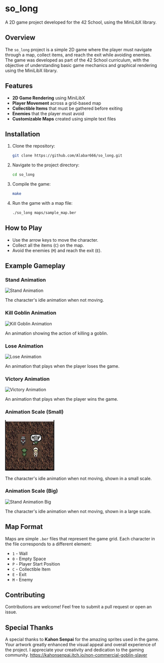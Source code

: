 # so_long

A 2D game project developed for the 42 School, using the MiniLibX library.

## Overview

The `so_long` project is a simple 2D game where the player must navigate through a map, collect items, and reach the exit while avoiding enemies. The game was developed as part of the 42 School curriculum, with the objective of understanding basic game mechanics and graphical rendering using the MiniLibX library.

## Features

- **2D Game Rendering** using MiniLibX
- **Player Movement** across a grid-based map
- **Collectible Items** that must be gathered before exiting
- **Enemies** that the player must avoid
- **Customizable Maps** created using simple text files

## Installation

1. Clone the repository:

    ```sh
    git clone https://github.com/Alabar666/so_long.git
    ```

2. Navigate to the project directory:

    ```sh
    cd so_long
    ```

3. Compile the game:

    ```sh
    make
    ```

4. Run the game with a map file:

    ```sh
    ./so_long maps/sample_map.ber
    ```

## How to Play

- Use the arrow keys to move the character.
- Collect all the items (`C`) on the map.
- Avoid the enemies (`M`) and reach the exit (`E`).

## Example Gameplay

### Stand Animation

![Stand Animation](gifs/stand.gif)

The character's idle animation when not moving.

### Kill Goblin Animation

![Kill Goblin Animation](gifs/killgoblin.gif)

An animation showing the action of killing a goblin.

### Lose Animation

![Lose Animation](gifs/lose.gif)

An animation that plays when the player loses the game.

### Victory Animation

![Victory Animation](gifs/victory.gif)

An animation that plays when the player wins the game.

### Animation Scale (Small)

![Stand Animation Small](gifs/small.gif)

The character's idle animation when not moving, shown in a small scale.

### Animation Scale (Big)

![Stand Animation Big](gifs/big.gif)

The character's idle animation when not moving, shown in a large scale.

## Map Format

Maps are simple `.ber` files that represent the game grid. Each character in the file corresponds to a different element:

- `1` - Wall
- `0` - Empty Space
- `P` - Player Start Position
- `C` - Collectible Item
- `E` - Exit
- `M` - Enemy

## Contributing

Contributions are welcome! Feel free to submit a pull request or open an issue.

## Special Thanks

A special thanks to **Kahon Senpai** for the amazing sprites used in the game. 
Your artwork greatly enhanced the visual appeal and overall experience of the project. 
I appreciate your creativity and dedication to the gaming community.
https://kahonsenpai.itch.io/non-commercial-goblin-slayer
